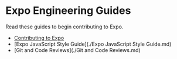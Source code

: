 # Expo Engineering Guides

Read these guides to begin contributing to Expo.

- [Contributing to Expo](../.github/CONTRIBUTING.md)
- [Expo JavaScript Style Guide](./Expo JavaScript Style Guide.md)
- [Git and Code Reviews](./Git and Code Reviews.md)
